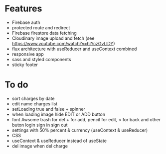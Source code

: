# Features

- Firebase auth
- protected route and redirect
- Firebase firestore data fetching
- Cloudinary image upload and fetch (see https://www.youtube.com/watch?v=hlYczGvLlDY)
- flux architecture with useReducer and useContext combined
- responsive app
- sass and styled components
- sticky footer

# To do

- sort charges by date
- edit name charges list
- setLoading true and false + spinner
- when loading image hide EDIT or ADD button
- font Awsome trash for del + for add, pencil for edit, < for back and other buton login sign in sign out
- settings with 50% percent & currency (useContext & useReducer)
- CSS
- useContext & useReducer instead of useState
- del image when del charge
